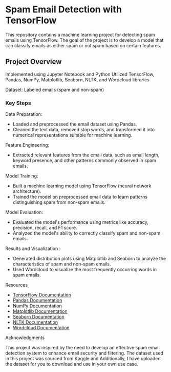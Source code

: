 # Spam Email Detection with TensorFlow

This repository contains a machine learning project for detecting spam emails using TensorFlow. The goal of the project is to develop a model that can classify emails as either spam or not spam based on certain features.

## Project Overview

Implemented using Jupyter Notebook and Python
Utilized TensorFlow, Pandas, NumPy, Matplotlib, Seaborn, NLTK, and Wordcloud libraries

  
Dataset: Labeled emails (spam and non-spam)

### Key Steps
Data Preparation:
  * Loaded and preprocessed the email dataset using Pandas.
  * Cleaned the text data, removed stop words, and transformed it into numerical representations suitable for machine learning.

Feature Engineering:

  * Extracted relevant features from the email data, such as email length, keyword presence, and other patterns commonly observed in spam emails.

Model Training:

  * Built a machine learning model using TensorFlow (neural network architecture).
  * Trained the model on preprocessed email data to learn patterns distinguishing spam from non-spam emails.

Model Evaluation:

  * Evaluated the model's performance using metrics like accuracy, precision, recall, and F1 score.
  * Analyzed the model's ability to correctly classify spam and non-spam emails.

Results and Visualization :
  * Generated distribution plots using Matplotlib and Seaborn to analyze the characteristics of spam and non-spam emails.
  * Used Wordcloud to visualize the most frequently occurring words in spam emails.



Resources

  * [TensorFlow Documentation](https://www.tensorflow.org/)
  * [Pandas Documentation](https://pandas.pydata.org/)
  * [NumPy Documentation](https://numpy.org/doc/)
  * [Matplotlib Documentation](https://matplotlib.org/stable/contents.html)
  * [Seaborn Documentation](https://seaborn.pydata.org/)
  * [NLTK Documentation](https://www.nltk.org/)
  * [Wordcloud Documentation](https://amueller.github.io/word_cloud/)


Acknowledgments 

This project was inspired by the need to develop an effective spam email detection system to enhance email security and filtering. The dataset used in this project was sourced from Kaggle and Additionally, I have uploaded the dataset for you to download and use in your own use case.
